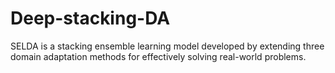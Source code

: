 # Deep-stacking-DA
SELDA is a stacking ensemble learning model developed by extending three domain adaptation methods for effectively solving real-world problems.
